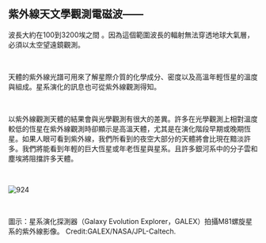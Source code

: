 ## 紫外線天文學觀測電磁波——

波長大約在100到3200埃之間 。因為這個範圍波長的輻射無法穿透地球大氣層，必須以太空望遠鏡觀測。

<br />

天體的紫外線光譜可用來了解星際介質的化學成分、密度以及高溫年輕恆星的溫度與組成。星系演化的訊息也可從紫外線觀測得知。

<br />

以紫外線觀測天體的結果會與光學觀測有很大的差異。許多在光學觀測上相對溫度較低的恆星在紫外線觀測時卻顯示是高溫天體，尤其是在演化階段早期或晚期恆星。如果人眼可看到紫外線，我們所看到的夜空大部分的天體將會比現在黯淡許多。我們將能看到年輕的巨大恆星或年老恆星與星系。且許多銀河系中的分子雲和塵埃將阻擋許多天體。

<br />

![924](https://i.imgur.com/SJN2UJB.png)

<br />

圖示：星系演化探測器（Galaxy Evolution Explorer，GALEX）拍攝M81螺旋星系的紫外線影像。 Credit:GALEX/NASA/JPL-Caltech.